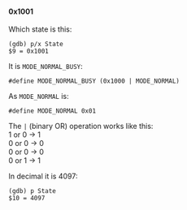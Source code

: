 #### 0x1001

Which state is this:
```
(gdb) p/x State
$9 = 0x1001
```

It is `MODE_NORMAL_BUSY`:
```
#define MODE_NORMAL_BUSY (0x1000 | MODE_NORMAL)
```
As `MODE_NORMAL` is:
```
#define MODE_NORMAL 0x01
```

The `|` (binary OR) operation works like this: \
1 or 0 -> 1 \
0 or 0 -> 0 \
0 or 0 -> 0 \
0 or 1 -> 1

In decimal it is 4097:
```
(gdb) p State
$10 = 4097
```
